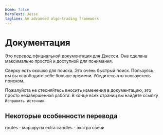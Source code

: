 ```yaml
---
home: false
heroText: Jesse
tagline: An advanced algo-trading framework
---
```


# Документация

Это перевод официальной документация для Джесси. Она сделана максимально простой и доступной для понимания.

Сверху есть окошко для поиска. Это очень быстрый поиск. Пользуясь им вы освободите себе больше времени. Убедитесь что пользуетесь поиском.

Пожалуйста не стесняйтесь вносить изменения в документацию, это просто незавершенная работа. В конце всех страниц вы найдёте ссылку `Исправить источник`.

## Некоторые особенности перевода

routes - маршруты
extra candles - экстра свечи
